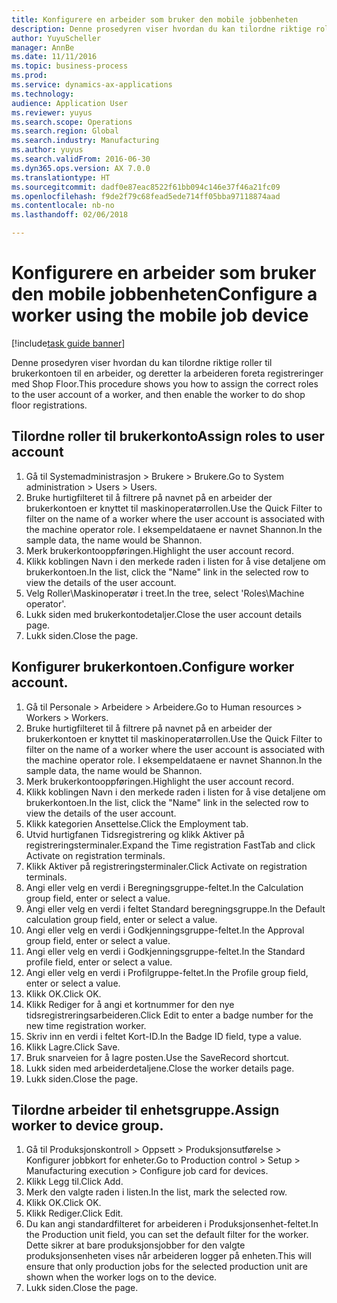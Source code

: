 ```yaml
--- 
title: Konfigurere en arbeider som bruker den mobile jobbenheten
description: Denne prosedyren viser hvordan du kan tilordne riktige roller til brukerkontoen til en arbeider, og deretter la arbeideren foreta registreringer med Shop Floor.
author: YuyuScheller
manager: AnnBe
ms.date: 11/11/2016
ms.topic: business-process
ms.prod: 
ms.service: dynamics-ax-applications
ms.technology: 
audience: Application User
ms.reviewer: yuyus
ms.search.scope: Operations
ms.search.region: Global
ms.search.industry: Manufacturing
ms.author: yuyus
ms.search.validFrom: 2016-06-30
ms.dyn365.ops.version: AX 7.0.0
ms.translationtype: HT
ms.sourcegitcommit: dadf0e87eac8522f61bb094c146e37f46a21fc09
ms.openlocfilehash: f9de2f79c68fead5ede714ff05bba97118874aad
ms.contentlocale: nb-no
ms.lasthandoff: 02/06/2018

---
```

# <a name="configure-a-worker-using-the-mobile-job-device"></a><span data-ttu-id="bf3fb-103">Konfigurere en arbeider som bruker den mobile jobbenheten</span><span class="sxs-lookup"><span data-stu-id="bf3fb-103">Configure a worker using the mobile job device</span></span>

[!include[task guide banner](../../includes/task-guide-banner.md)]

<span data-ttu-id="bf3fb-104">Denne prosedyren viser hvordan du kan tilordne riktige roller til brukerkontoen til en arbeider, og deretter la arbeideren foreta registreringer med Shop Floor.</span><span class="sxs-lookup"><span data-stu-id="bf3fb-104">This procedure shows you how to assign the correct roles to the user account of a worker, and then enable the worker to do shop floor registrations.</span></span>


## <a name="assign-roles-to-user-account"></a><span data-ttu-id="bf3fb-105">Tilordne roller til brukerkonto</span><span class="sxs-lookup"><span data-stu-id="bf3fb-105">Assign roles to user account</span></span>
1. <span data-ttu-id="bf3fb-106">Gå til Systemadministrasjon > Brukere > Brukere.</span><span class="sxs-lookup"><span data-stu-id="bf3fb-106">Go to System administration > Users > Users.</span></span>
2. <span data-ttu-id="bf3fb-107">Bruke hurtigfilteret til å filtrere på navnet på en arbeider der brukerkontoen er knyttet til maskinoperatørrollen.</span><span class="sxs-lookup"><span data-stu-id="bf3fb-107">Use the Quick Filter to filter on the name of a worker where the user account is associated with the machine operator role.</span></span> <span data-ttu-id="bf3fb-108">I eksempeldataene er navnet Shannon.</span><span class="sxs-lookup"><span data-stu-id="bf3fb-108">In the sample data, the name would be Shannon.</span></span>
3. <span data-ttu-id="bf3fb-109">Merk brukerkontooppføringen.</span><span class="sxs-lookup"><span data-stu-id="bf3fb-109">Highlight the user account record.</span></span>
4. <span data-ttu-id="bf3fb-110">Klikk koblingen Navn i den merkede raden i listen for å vise detaljene om brukerkontoen.</span><span class="sxs-lookup"><span data-stu-id="bf3fb-110">In the list, click the "Name" link in the selected row to view the details of the user account.</span></span>
5. <span data-ttu-id="bf3fb-111">Velg Roller\Maskinoperatør i treet.</span><span class="sxs-lookup"><span data-stu-id="bf3fb-111">In the tree, select 'Roles\Machine operator'.</span></span>
6. <span data-ttu-id="bf3fb-112">Lukk siden med brukerkontodetaljer.</span><span class="sxs-lookup"><span data-stu-id="bf3fb-112">Close the user account details page.</span></span>
7. <span data-ttu-id="bf3fb-113">Lukk siden.</span><span class="sxs-lookup"><span data-stu-id="bf3fb-113">Close the page.</span></span>

## <a name="configure-worker-account"></a><span data-ttu-id="bf3fb-114">Konfigurer brukerkontoen.</span><span class="sxs-lookup"><span data-stu-id="bf3fb-114">Configure worker account.</span></span>
1. <span data-ttu-id="bf3fb-115">Gå til Personale > Arbeidere > Arbeidere.</span><span class="sxs-lookup"><span data-stu-id="bf3fb-115">Go to Human resources > Workers > Workers.</span></span>
2. <span data-ttu-id="bf3fb-116">Bruke hurtigfilteret til å filtrere på navnet på en arbeider der brukerkontoen er knyttet til maskinoperatørrollen.</span><span class="sxs-lookup"><span data-stu-id="bf3fb-116">Use the Quick Filter to filter on the name of a worker where the user account is associated with the machine operator role.</span></span> <span data-ttu-id="bf3fb-117">I eksempeldataene er navnet Shannon.</span><span class="sxs-lookup"><span data-stu-id="bf3fb-117">In the sample data, the name would be Shannon.</span></span>
3. <span data-ttu-id="bf3fb-118">Merk brukerkontooppføringen.</span><span class="sxs-lookup"><span data-stu-id="bf3fb-118">Highlight the user account record.</span></span>
4. <span data-ttu-id="bf3fb-119">Klikk koblingen Navn i den merkede raden i listen for å vise detaljene om brukerkontoen.</span><span class="sxs-lookup"><span data-stu-id="bf3fb-119">In the list, click the "Name" link in the selected row to view the details of the user account.</span></span>
5. <span data-ttu-id="bf3fb-120">Klikk kategorien Ansettelse.</span><span class="sxs-lookup"><span data-stu-id="bf3fb-120">Click the Employment tab.</span></span>
6. <span data-ttu-id="bf3fb-121">Utvid hurtigfanen Tidsregistrering og klikk Aktiver på registreringsterminaler.</span><span class="sxs-lookup"><span data-stu-id="bf3fb-121">Expand the Time registration FastTab and click Activate on registration terminals.</span></span>
7. <span data-ttu-id="bf3fb-122">Klikk Aktiver på registreringsterminaler.</span><span class="sxs-lookup"><span data-stu-id="bf3fb-122">Click Activate on registration terminals.</span></span>
8. <span data-ttu-id="bf3fb-123">Angi eller velg en verdi i Beregningsgruppe-feltet.</span><span class="sxs-lookup"><span data-stu-id="bf3fb-123">In the Calculation group field, enter or select a value.</span></span>
9. <span data-ttu-id="bf3fb-124">Angi eller velg en verdi i feltet Standard beregningsgruppe.</span><span class="sxs-lookup"><span data-stu-id="bf3fb-124">In the Default calculation group field, enter or select a value.</span></span>
10. <span data-ttu-id="bf3fb-125">Angi eller velg en verdi i Godkjenningsgruppe-feltet.</span><span class="sxs-lookup"><span data-stu-id="bf3fb-125">In the Approval group field, enter or select a value.</span></span>
11. <span data-ttu-id="bf3fb-126">Angi eller velg en verdi i Godkjenningsgruppe-feltet.</span><span class="sxs-lookup"><span data-stu-id="bf3fb-126">In the Standard profile field, enter or select a value.</span></span>
12. <span data-ttu-id="bf3fb-127">Angi eller velg en verdi i Profilgruppe-feltet.</span><span class="sxs-lookup"><span data-stu-id="bf3fb-127">In the Profile group field, enter or select a value.</span></span>
13. <span data-ttu-id="bf3fb-128">Klikk OK.</span><span class="sxs-lookup"><span data-stu-id="bf3fb-128">Click OK.</span></span>
14. <span data-ttu-id="bf3fb-129">Klikk Rediger for å angi et kortnummer for den nye tidsregistreringsarbeideren.</span><span class="sxs-lookup"><span data-stu-id="bf3fb-129">Click Edit to enter a badge number for the new time registration worker.</span></span>
15. <span data-ttu-id="bf3fb-130">Skriv inn en verdi i feltet Kort-ID.</span><span class="sxs-lookup"><span data-stu-id="bf3fb-130">In the Badge ID field, type a value.</span></span>
16. <span data-ttu-id="bf3fb-131">Klikk Lagre.</span><span class="sxs-lookup"><span data-stu-id="bf3fb-131">Click Save.</span></span>
17. <span data-ttu-id="bf3fb-132">Bruk snarveien for å lagre posten.</span><span class="sxs-lookup"><span data-stu-id="bf3fb-132">Use the SaveRecord shortcut.</span></span>
18. <span data-ttu-id="bf3fb-133">Lukk siden med arbeiderdetaljene.</span><span class="sxs-lookup"><span data-stu-id="bf3fb-133">Close the worker details page.</span></span>
19. <span data-ttu-id="bf3fb-134">Lukk siden.</span><span class="sxs-lookup"><span data-stu-id="bf3fb-134">Close the page.</span></span>

## <a name="assign-worker-to-device-group"></a><span data-ttu-id="bf3fb-135">Tilordne arbeider til enhetsgruppe.</span><span class="sxs-lookup"><span data-stu-id="bf3fb-135">Assign worker to device group.</span></span>
1. <span data-ttu-id="bf3fb-136">Gå til Produksjonskontroll > Oppsett > Produksjonsutførelse > Konfigurer jobbkort for enheter.</span><span class="sxs-lookup"><span data-stu-id="bf3fb-136">Go to Production control > Setup > Manufacturing execution > Configure job card for devices.</span></span>
2. <span data-ttu-id="bf3fb-137">Klikk Legg til.</span><span class="sxs-lookup"><span data-stu-id="bf3fb-137">Click Add.</span></span>
3. <span data-ttu-id="bf3fb-138">Merk den valgte raden i listen.</span><span class="sxs-lookup"><span data-stu-id="bf3fb-138">In the list, mark the selected row.</span></span>
4. <span data-ttu-id="bf3fb-139">Klikk OK.</span><span class="sxs-lookup"><span data-stu-id="bf3fb-139">Click OK.</span></span>
5. <span data-ttu-id="bf3fb-140">Klikk Rediger.</span><span class="sxs-lookup"><span data-stu-id="bf3fb-140">Click Edit.</span></span>
6. <span data-ttu-id="bf3fb-141">Du kan angi standardfilteret for arbeideren i Produksjonsenhet-feltet.</span><span class="sxs-lookup"><span data-stu-id="bf3fb-141">In the Production unit field, you can set the default filter for the worker.</span></span> <span data-ttu-id="bf3fb-142">Dette sikrer at bare produksjonsjobber for den valgte produksjonsenheten vises når arbeideren logger på enheten.</span><span class="sxs-lookup"><span data-stu-id="bf3fb-142">This will ensure that only production jobs for the selected production unit are shown when the worker logs on to the device.</span></span>
7. <span data-ttu-id="bf3fb-143">Lukk siden.</span><span class="sxs-lookup"><span data-stu-id="bf3fb-143">Close the page.</span></span>

